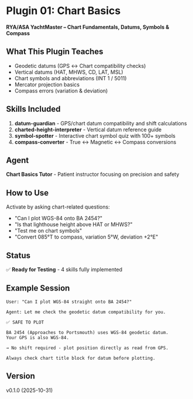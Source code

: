 # Plugin 01: Chart Basics

**RYA/ASA YachtMaster – Chart Fundamentals, Datums, Symbols & Compass**

## What This Plugin Teaches
- Geodetic datums (GPS ↔ Chart compatibility checks)
- Vertical datums (HAT, MHWS, CD, LAT, MSL)
- Chart symbols and abbreviations (INT 1 / 5011)
- Mercator projection basics
- Compass errors (variation & deviation)

## Skills Included
1. **datum-guardian** - GPS/chart datum compatibility and shift calculations
2. **charted-height-interpreter** - Vertical datum reference guide
3. **symbol-spotter** - Interactive chart symbol quiz with 100+ symbols
4. **compass-converter** - True ↔ Magnetic ↔ Compass conversions

## Agent
**Chart Basics Tutor** - Patient instructor focusing on precision and safety

## How to Use
Activate by asking chart-related questions:
- "Can I plot WGS-84 onto BA 2454?"
- "Is that lighthouse height above HAT or MHWS?"
- "Test me on chart symbols"
- "Convert 085°T to compass, variation 5°W, deviation +2°E"

## Status
✅ **Ready for Testing** - 4 skills fully implemented

## Example Session
```
User: "Can I plot WGS-84 straight onto BA 2454?"

Agent: Let me check the geodetic datum compatibility for you.

✅ SAFE TO PLOT

BA 2454 (Approaches to Portsmouth) uses WGS-84 geodetic datum.
Your GPS is also WGS-84.

→ No shift required - plot position directly as read from GPS.

Always check chart title block for datum before plotting.
```

## Version
v0.1.0 (2025-10-31)
